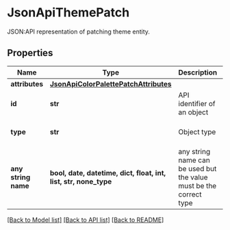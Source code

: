 # JsonApiThemePatch

JSON:API representation of patching theme entity.

## Properties
Name | Type | Description | Notes
------------ | ------------- | ------------- | -------------
**attributes** | [**JsonApiColorPalettePatchAttributes**](JsonApiColorPalettePatchAttributes.md) |  | 
**id** | **str** | API identifier of an object | 
**type** | **str** | Object type | defaults to "theme"
**any string name** | **bool, date, datetime, dict, float, int, list, str, none_type** | any string name can be used but the value must be the correct type | [optional]

[[Back to Model list]](../README.md#documentation-for-models) [[Back to API list]](../README.md#documentation-for-api-endpoints) [[Back to README]](../README.md)


